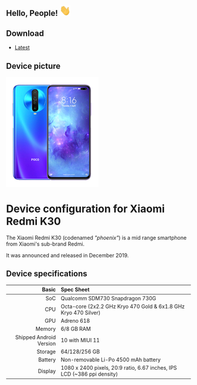 ## Hello, People! <img src="https://github.com/miuisr/miuisr/blob/main/extras/wave.gif" width="30px" height="30px" />

## Download
- [Latest](https://github.com/miuisr)


## Device picture

![Xiaomi Redmi K30](https://github.com/miuisr/miuisr/blob/main/image_devices/phoenix.png "Xiaomi Redmi K30 in blue")

Device configuration for Xiaomi Redmi K30
=========================================

The Xiaomi Redmi K30 (codenamed _"phoenix"_) is a mid range smartphone from Xiaomi's sub-brand Redmi.

It was announced and released in December 2019.

## Device specifications

Basic   | Spec Sheet
-------:|:-------------------------
SoC     | Qualcomm SDM730 Snapdragon 730G
CPU     | Octa-core (2x2.2 GHz Kryo 470 Gold & 6x1.8 GHz Kryo 470 Silver)
GPU     | Adreno 618
Memory  | 6/8 GB RAM
Shipped Android Version | 10 with MIUI 11
Storage | 64/128/256 GB
Battery | Non-removable Li-Po 4500 mAh battery
Display | 1080 x 2400 pixels, 20:9 ratio, 6.67 inches, IPS LCD (~386 ppi density)


